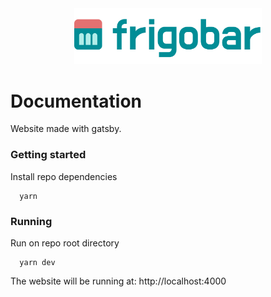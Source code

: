 <div align="center">
  <img src="/static/frigobar.svg" width="300" />
</div>

# Documentation

Website made with gatsby.

### Getting started

Install repo dependencies

```shell
  yarn
```

### Running

Run on repo root directory

```shell
  yarn dev
```

The website will be running at: http://localhost:4000
